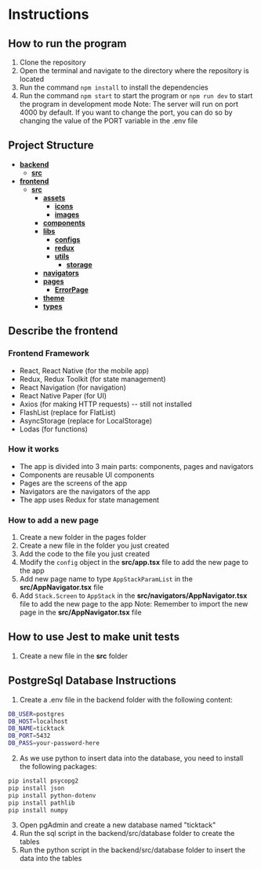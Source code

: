 # Instructions

## How to run the program

1. Clone the repository
2. Open the terminal and navigate to the directory where the repository is located
3. Run the command `npm install` to install the dependencies
4. Run the command `npm start` to start the program or `npm run dev` to start the program in development mode
   Note: The server will run on port 4000 by default. If you want to change the port, you can do so by changing the value of the PORT variable in the .env file

## Project Structure

- [**backend**](backend)
  - [**src**](backend/src)
- [**frontend**](frontend)
  - [**src**](frontend/src)
    - [**assets**](frontend/src/assets)
      - [**icons**](frontend/src/assets/icons)
      - [**images**](frontend/src/assets/images)
    - [**components**](frontend/src/components)
    - [**libs**](frontend/src/libs)
      - [**configs**](frontend/src/libs/configs)
      - [**redux**](frontend/src/libs/redux)
      - [**utils**](frontend/src/libs/utils)
        - [**storage**](frontend/src/libs/utils/storage)
    - [**navigators**](frontend/src/navigators)
    - [**pages**](frontend/src/pages)
      - [**ErrorPage**](frontend/src/pages/ErrorPage)
    - [**theme**](frontend/src/theme)
    - [**types**](frontend/src/types)

## Describe the frontend

### Frontend Framework

- React, React Native (for the mobile app)
- Redux, Redux Toolkit (for state management)
- React Navigation (for navigation)
- React Native Paper (for UI)
- Axios (for making HTTP requests) -- still not installed
- FlashList (replace for FlatList)
- AsyncStorage (replace for LocalStorage)
- Lodas (for functions)

### How it works

- The app is divided into 3 main parts: components, pages and navigators
- Components are reusable UI components
- Pages are the screens of the app
- Navigators are the navigators of the app
- The app uses Redux for state management

### How to add a new page

1. Create a new folder in the pages folder
2. Create a new file in the folder you just created
3. Add the code to the file you just created
4. Modify the `config` object in the **src/app.tsx** file to add the new page to the app
5. Add new page name to type `AppStackParamList` in the **src/AppNavigator.tsx** file
6. Add `Stack.Screen` to `AppStack` in the **src/navigators/AppNavigator.tsx** file to add the new page to the app
   Note: Remember to import the new page in the **src/AppNavigator.tsx** file

## How to use Jest to make unit tests

1. Create a new file in the **src** folder

## PostgreSql Database Instructions

1. Create a .env file in the backend folder with the following content:

```bash
DB_USER=postgres
DB_HOST=localhost
DB_NAME=ticktack
DB_PORT=5432
DB_PASS=your-password-here
```

2. As we use python to insert data into the database, you need to install the following packages:

```bash
pip install psycopg2
pip install json
pip install python-dotenv
pip install pathlib
pip install numpy
```

3. Open pgAdmin and create a new database named "ticktack"
4. Run the sql script in the backend/src/database folder to create the tables
5. Run the python script in the backend/src/database folder to insert the data into the tables
